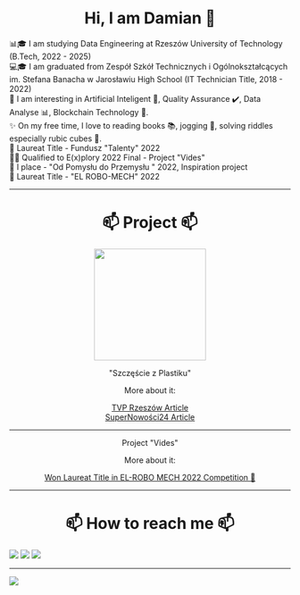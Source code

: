 <a align="center">
  <h1>Hi, I am Damian 👋</h1>
  📊🎓 I am studying Data Engineering at Rzeszów University of Technology (B.Tech, 2022 - 2025)<br />
  💻🎓 I am graduated from Zespół Szkół Technicznych i Ogólnokształcących im. Stefana Banacha w Jarosławiu High School (IT Technician Title, 2018 - 2022)<br />
  👀 I am interesting in Artificial Inteligent 🤖, Quality Assurance ✔️, Data Analyse 📊, Blockchain Technology 🔗.<br /> 
  ✨ On my free time, I love to reading books 📚, jogging 🏃, solving riddles especially rubic cubes 🧩.<br />
  🥇 Laureat Title - Fundusz "Talenty" 2022<br />
  👨‍💻 Qualified to E(x)plory 2022 Final - Project "Vides"<br /> 
  🥇 I place - "Od Pomysłu do Przemysłu " 2022, Inspiration project<br /> 
  🥇 Laureat Title - "EL ROBO-MECH" 2022<br />
  
</a>

---
<a align="center">
  <h1 align="center">📫 Project 📫</h1>
  <div align="center">
    <img width="200px" src="https://scontent-waw1-1.xx.fbcdn.net/v/t1.6435-9/66734783_551050455426873_6125104245814329344_n.png?_nc_cat=100&ccb=1-7&_nc_sid=09cbfe&_nc_ohc=AAq-KkzGWFcAX8TVi4s&_nc_ht=scontent-waw1-1.xx&oh=00_AT-mWntgvmdUc__kk42x1L2mLKJa6OI4mEYWoW-11KUCZQ&oe=63044642" />
    <p align="center">"Szczęście z Plastiku"</p>
    <p>More about it:</p>
    <a target="_blank" href="https://rzeszow.tvp.pl/43093920/akcja-szczescie-z-plastiku-koledzy-konstruuja-dla-kingi-proteze-bioniczna">TVP Rzeszów Article</a><br />
    <a target="_blank" href="https://supernowosci24.pl/jak-mlodzi-ludzie-stworzyli-szczescie-z-plastiku/">SuperNowości24 Article</a><br />
    
---
    
  </div>
   <div align="center">
<!--     <img width="200px" src="" /> -->
    <p align="center">Project "Vides"</p>
    <p>More about it:</p>
    <a target="_blank" href="https://wm.pb.edu.pl/2022/04/28/indeksy-dla-najlepszych-w-vii-edycji-konkursu-el-robo-mech/">Won Laureat Title in EL-ROBO MECH 2022 Competition 🥇</a><br />
  </div>
</a>

---

<a align="center">
  <h1 align="center">📫 How to reach me 📫</h1>
  <a target="_blank" href="https://www.instagram.com/damian_kobylinski/"><img src="https://img.shields.io/badge/Instagram-%23E4405F.svg?style=for-the-badge&logo=Instagram&logoColor=white"/></a>
  <a target="_blank" href="https://www.facebook.com/damian.kobylinski.3/"><img src="https://img.shields.io/badge/Facebook-%231877F2.svg?style=for-the-badge&logo=Facebook&logoColor=white"/></a>
  <a target="_blank" href="https://www.linkedin.com/in/damian-kobyli%C5%84ski-2b31b116b/"><img src="https://img.shields.io/badge/linkedin-%230077B5.svg?style=for-the-badge&logo=linkedin&logoColor=white"/></a>
</a>

---

<a align="center">
  <div>
    <a target="_blank" align="center" href="https://www.buymeacoffee.com/damiankob"><img src="https://img.shields.io/badge/Buy%20Me%20a%20Coffee-ffdd00?style=for-the-badge&logo=buy-me-a-coffee&logoColor=black" /></a>
  </div>
</a>
